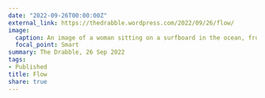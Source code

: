 ```yaml
---
date: "2022-09-26T00:00:00Z"
external_link: https://thedrabble.wordpress.com/2022/09/26/flow/
image:
  caption: An image of a woman sitting on a surfboard in the ocean, from Unsplash by Bradley Dunn.   
  focal_point: Smart
summary: The Drabble, 26 Sep 2022
tags:
- Published
title: Flow
share: true
---
```

<!--
#Photo by <a href="https://unsplash.com/@bradleycdunn?utm_source=unsplash&utm_medium=referral&utm_content=creditCopyText">Bradley Dunn</a> on <a href="https://unsplash.com/@bradleycdunn?utm_source=unsplash&utm_medium=referral&utm_content=creditCopyText">Unsplash</a>
-->